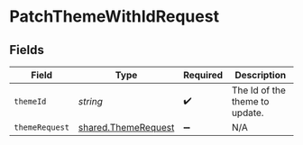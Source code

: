 # PatchThemeWithIdRequest


## Fields

| Field                                                      | Type                                                       | Required                                                   | Description                                                |
| ---------------------------------------------------------- | ---------------------------------------------------------- | ---------------------------------------------------------- | ---------------------------------------------------------- |
| `themeId`                                                  | *string*                                                   | :heavy_check_mark:                                         | The Id of the theme to update.                             |
| `themeRequest`                                             | [shared.ThemeRequest](../../models/shared/themerequest.md) | :heavy_minus_sign:                                         | N/A                                                        |